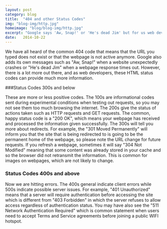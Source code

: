 ```yaml
---
layout: post
category: blog
title:  "404 and other Status Codes"
img: "blog-img/http.jpg"
homeimage: "blog/blog-img/http.jpg"
excerpt: "Google says 'Aw, Snap!' or 'He's dead Jim' but for us web developers, HTML status codes can provide much more information behind the scenes."
date:   2014-10-22
---
```

<!---image provided by dhester at http://cdn.morguefile.com/imageData/public/files/p/ppdigital/preview/fldr_2004_08_31/file000132267159.jpg --->

We have all heard of the common 404 code that means that the URL you typed does not exist or that the webpage is not active anymore. Google also adds its own messages such as "Aw, Snap!" when a website unexpectedly crashes or "He's dead Jim" when a webpage response times out. However, there is a lot more out there, and as web developers, these HTML status codes can provide much more information.

###Status Codes 300s and below

These are more or less positive codes. The 100s are informational codes sent during experimental conditions when testing out requests, so you may not see them too much browsing the internet. The 200s give the status of actions taken such as HTTP requests and GET requests. The common, happy status code is a "200 OK", which means your webpage has received and processed the information given successfully. The 300s will tell you more about redirects. For example, the "301 Moved Permanently" will inform you that the site that is being redirected to is going to be the permanent home of the webpage, so please note the URL change for future requests. If you refresh a webpage, sometimes it will say "304 Not Modified" meaning that some content was already stored in your cache and so the browser did not retransmit the information. This is common for images on webpages, which are not likely to change.

### Status Codes 400s and above

Now we are hitting errors. The 400s general indicate client errors while 500s indicate possible server issues. For example, "401 Unauthorized" means that a server will require authentication before accessing the site which is different from "403 Forbidden" in which the server refuses to allow access regardless of authentication status. You may have also see the "511 Network Authentication Required" which is common statement when users need to accept Terms and Service agreements before joining a public WIFI hotspot.
